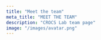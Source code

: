 ```yaml
---
title: "Meet the team"
meta_title: "MEET THE TEAM"
description: "CROCS Lab team page"
image: "/images/avatar.png"
---
```



